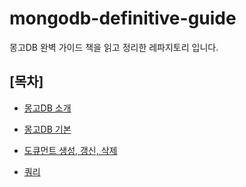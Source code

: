 # mongodb-definitive-guide
몽고DB 완벽 가이드 책을 읽고 정리한 레파지토리 입니다. 

## [목차]

- [몽고DB 소개](documents/몽고DB_소개.md)

- [몽고DB 기본](documents/몽고DB_기본.md)

- [도큐먼트 생성, 갱신, 삭제](documents/도큐먼트_생성_갱신_삭제.md)

- [쿼리](documents/쿼리.md)
